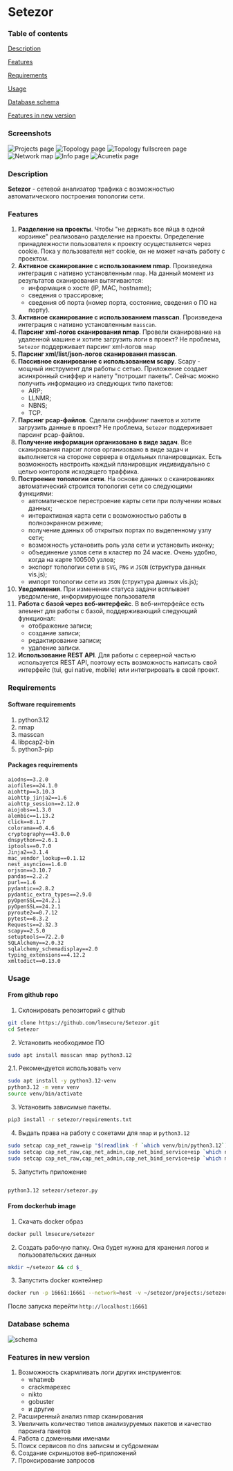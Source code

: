 # **Setezor**

### Table of contents
[Description](#description)

[Features](#features)

[Requirements](#requirements)

[Usage](#usage)

[Database schema](#database-schema)

[Features in new version](#features-in-new-version)

### Screenshots
![Projects page](setezor/docs/scr1.png)
![Topology page](setezor/docs/scr2.png)
![Topology fullscreen page](setezor/docs/scr3.png)
![Network map](setezor/docs/scr6.png)
![Info page](setezor/docs/scr4.png)
![Acunetix page](setezor/docs/scr5.png)

### Description
**Setezor** - сетевой анализатор трафика с возможностью автоматического построения топологии сети. 

### Features
1. **Разделение на проекты**. Чтобы "не держать все яйца в одной корзинке" реализовано разделение на проекты. Определение принадлежности пользователя к проекту осуществляется через cookie. Пока у пользователя нет cookie, он не может начать работу с проектом.
1. **Активное сканирование с использованием nmap**. Произведена интеграция с нативно установленным `nmap`. На данный момент из результатов сканирования вытягиваются:
    - информация о хосте (IP, MAC, hostname);
    - сведения о трассировке;
    - сведения об порта (номер порта, состояние, сведения о ПО на порту).
1. **Активное сканирование с использованием masscan**. Произведена интеграция с нативно установленным `masscan`.
1. **Парсинг xml-логов сканирования nmap**. Провели сканирование на удаленной машине и хотите загрузить логи в проект? Не проблема, `Setezor` поддерживает парсинг xml-логов `nmap`
1. **Парсинг xml/list/json-логов сканирования masscan**.
1. **Пассивное сканирование с использованием scapy**. Scapy - мощный инструмент для работы с сетью. Приложение создает асинхронный сниффер и налету "потрошит пакеты". Сейчас можно получить информацию из следующих типо пакетов:
    - ARP;
    - LLNMR;
    - NBNS;
    - TCP.
1. **Парсинг pcap-файлов**. Сделали сниффиинг пакетов и хотите загрузить данные в проект? Не проблема, `Setezor` поддерживает парсинг pcap-файлов.
1. **Получение информации организовано в виде задач**. Все сканирования парсиг логов организовано в виде задач и выполняется на стороне сервера в отдельных планировщиках. Есть возможность настроить каждый планировщик индивидуально с целью контороля исходящего траффика.
1. **Построение топологии сети**. На основе данных о сканированиях автоматический строится топология сети со следующими функциями:
    - автоматическое перестроение карты сети при получении новых данных;
    - интерактивная карта сети с возможностью работы в полноэкранном режиме;
    - получение данных об открытых портах по выделенному узлу сети;
    - возможность установить роль узла сети и установить иконку;
    - объединение узлов сети в кластер по 24 маске. Очень удобно, когда на карте 100500 узлов;
    - экспорт топологии сети в `SVG`, `PNG` и `JSON` (структура данных vis.js);
    - импорт топологии сети из `JSON` (структура данных vis.js);
1. **Уведомления**. При изменении статуса задачи всплывает уведомление, информирующее пользователя
1. **Работа с базой через веб-интерфейс**. В веб-интерфейсе есть элемент для работы с базой, поддерживающий следующий функционал:
    - отображение записи;
    - создание записи;
    - редактирование записи;
    - удаление записи.
1. **Использование REST API**. Для работы с серверной частью используется REST API, поэтому есть возможность написать свой интерфейс (tui, gui native, mobile) или интегрировать в свой проект.

### Requirements
#### Software requirements
1. python3.12
1. nmap
2. masscan
3. libpcap2-bin
4. python3-pip

#### Packages requirements

```
aiodns==3.2.0
aiofiles==24.1.0
aiohttp==3.10.3
aiohttp_jinja2==1.6
aiohttp_session==2.12.0
aiojobs==1.3.0
alembic==1.13.2
click==8.1.7
colorama==0.4.6
cryptography==43.0.0
dnspython==2.6.1
iptools==0.7.0
Jinja2==3.1.4
mac_vendor_lookup==0.1.12
nest_asyncio==1.6.0
orjson==3.10.7
pandas==2.2.2
purl==1.6
pydantic==2.8.2
pydantic_extra_types==2.9.0
pyOpenSSL==24.2.1
pyOpenSSL==24.2.1
pyroute2==0.7.12
pytest==8.3.2
Requests==2.32.3
scapy==2.5.0
setuptools==72.2.0
SQLAlchemy==2.0.32
sqlalchemy_schemadisplay==2.0
typing_extensions==4.12.2
xmltodict==0.13.0
```
### Usage
#### From github repo
1. Склонировать репозиторий с github 
```bash
git clone https://github.com/lmsecure/Setezor.git
cd Setezor
```
2. Установить необходимое ПО
```bash
sudo apt install masscan nmap python3.12
```
2.1. Рекомендуется использовать `venv`
```bash
sudo apt install -y python3.12-venv
python3.12 -m venv venv
source venv/bin/activate
```
3. Установить зависимые пакеты. 
```bash
pip3 install -r setezor/requirements.txt
```
4. Выдать права на работу с сокетами для `nmap` и `python3.12`
```bash
sudo setcap cap_net_raw=eip "$(readlink -f `which venv/bin/python3.12`)"
sudo setcap cap_net_raw,cap_net_admin,cap_net_bind_service+eip `which nmap`
sudo setcap cap_net_raw,cap_net_admin,cap_net_bind_service+eip `which masscan`
```
5. Запустить приложение
```bash

python3.12 setezor/setezor.py
```

#### From dockerhub image
1. Скачать docker образ
```bash
docker pull lmsecure/setezor
```
2. Создать рабочую папку. Она будет нужна для хранения логов и пользовательских данных
```bash
mkdir ~/setezor && cd $_
```
3. Запустить docker контейнер
```bash
docker run -p 16661:16661 --network=host -v ~/setezor/projects:/setezor/projects -v ~/setezor/logs:/setezor/logs -d lmsecure/setezor:latest
```
После запуска перейти `http://localhost:16661`


### Database schema
![schema](setezor/docs/db_schema_full.png)

### Features in new version
1. Возможность скармливать логи других инструментов:
    - whatweb
    - crackmapexec
    - nikto
    - gobuster
    - и другие
1. Расширенный анализ nmap сканирования
1. Увеличить количество типов анализуруемых пакетов и качество парсинга пакетов
1. Работа с доменными именами
1. Поиск сервисов по dns записям и субдоменам
1. Создание скриншотов веб-приложений
1. Проксирование запросов


